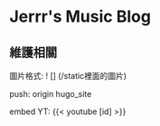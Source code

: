 # Jerrr's Music Blog
## 維護相關

圖片格式: ! [] (/static裡面的圖片)

push: origin hugo_site

embed YT: {{< youtube [id] >}}